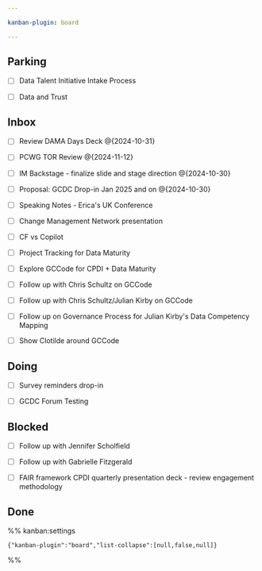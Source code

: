 ```yaml
---

kanban-plugin: board

---
```


## Parking

- [ ] Data Talent Initiative Intake Process
- [ ] Data and Trust


## Inbox

- [ ] Review DAMA Days Deck @{2024-10-31}
- [ ] PCWG TOR Review @{2024-11-12}
- [ ] IM Backstage - finalize slide and stage direction @{2024-10-30}
- [ ] Proposal: GCDC Drop-in Jan 2025 and on @{2024-10-30}
- [ ] Speaking Notes - Erica's UK Conference
- [ ] Change Management Network presentation
- [ ] CF vs Copilot
- [ ] Project Tracking for Data Maturity
- [ ] Explore GCCode for CPDI + Data Maturity
- [ ] Follow up with Chris Schultz on GCCode
- [ ] Follow up with Chris Schultz/Julian Kirby on GCCode
- [ ] Follow up on Governance Process for Julian Kirby's Data Competency Mapping
- [ ] Show Clotilde around GCCode


## Doing

- [ ] Survey reminders drop-in
- [ ] GCDC Forum Testing


## Blocked

- [ ] Follow up with Jennifer Scholfield
- [ ] Follow up with Gabrielle Fitzgerald
- [ ] FAIR framework CPDI quarterly presentation deck - review engagement methodology


## Done





%% kanban:settings
```
{"kanban-plugin":"board","list-collapse":[null,false,null]}
```
%%